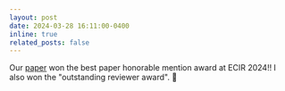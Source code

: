 ```yaml
---
layout: post
date: 2024-03-28 16:11:00-0400
inline: true
related_posts: false
---
```


Our [paper](https://arxiv.org/abs/2401.05939) won the best paper honorable mention award at ECIR 2024!! I also won the "outstanding reviewer award". 🥳
